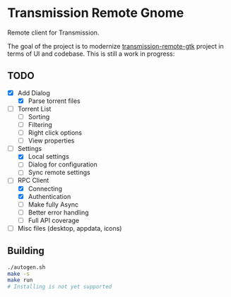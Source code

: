 # Transmission Remote Gnome

Remote client for Transmission.

The goal of the project is to modernize [transmission-remote-gtk](https://github.com/transmission-remote-gtk/transmission-remote-gtk)
project in terms of UI and codebase. This is still a work in progress:

## TODO

- [x] Add Dialog
  - [x] Parse torrent files
- [ ] Torrent List
  - [ ] Sorting
  - [ ] Filtering
  - [ ] Right click options
  - [ ] View properties
- [ ] Settings
  - [x] Local settings
  - [ ] Dialog for configuration
  - [ ] Sync remote settings
- [ ] RPC Client
  - [x] Connecting
  - [x] Authentication
  - [ ] Make fully Async
  - [ ] Better error handling
  - [ ] Full API coverage
- [ ] Misc files (desktop, appdata, icons)

## Building

```sh
./autogen.sh
make -s
make run
# Installing is not yet supported
```
